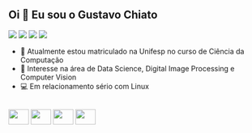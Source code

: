 ## Oi 👋 Eu sou o Gustavo Chiato
<div>
<a href="https://www.youtube.com/" target="_blank"><img src="https://img.shields.io/badge/YouTube-FF69B4?style=for-the-badge&logo=youtube&logoColor=white" target="_blank"></a>
<a href="https://instagram.com/" target="_blank"><img src="https://img.shields.io/badge/-Instagram-FF69B4?style=for-the-badge&logo=instagram&logoColor=white" target="_blank"></a>
<a href = "mailto:contato@chiatogustavo@gmail.com"><img src="https://img.shields.io/badge/Gmail-FF69B4?style=for-the-badge&logo=gmail&logoColor=white" target="_blank"></a>
<a href="https://br.linkedin.com/in/gustavo-chiato-3465461a2" target="_blank"><img src="https://img.shields.io/badge/-LinkedIn-FF69B4?style=for-the-badge&logo=linkedin&logoColor=white" target="_blank"></a>   
</div>


- 🔭 Atualmente estou matriculado na Unifesp no curso de Ciência da Computação  
- 🌱 Interesse na área de Data Science, Digital Image Processing e Computer Vision  
- 💻 Em relacionamento sério com Linux
  
<div style="display: inline_block"><br>
<img height="30" width="40" src="https://cdn.jsdelivr.net/gh/devicons/devicon@latest/icons/c/c-original.svg" />
<img height="30" width="40" src="https://cdn.jsdelivr.net/gh/devicons/devicon@latest/icons/linux/linux-original.svg" />
<img height="30" width="40" src="https://cdn.jsdelivr.net/gh/devicons/devicon@latest/icons/python/python-original.svg" />
<img height="30" width="40" src="https://cdn.jsdelivr.net/gh/devicons/devicon@latest/icons/vim/vim-original.svg" />
          
          
</div>
          
          
<!--
**gus-chi/gus-chi** is a ✨ _special_ ✨ repository because its `README.md` (this file) appears on your GitHub profile.

Here are some ideas to get you started:

- 🔭 I’m currently working on ...
- 🌱 I’m currently learning ...
- 👯 I’m looking to collaborate on ...
- 🤔 I’m looking for help with ...
- 💬 Ask me about ...
- 📫 How to reach me: ...
- 😄 Pronouns: ...
- ⚡ Fun fact: ...
-->

